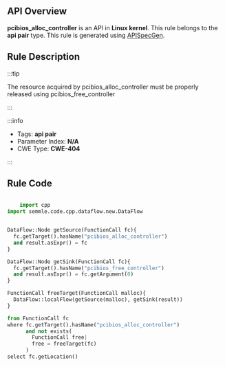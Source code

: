 ---
---


## API Overview
**pcibios_alloc_controller** is an API in **Linux kernel**. This rule belongs to the **api pair** type. This rule is generated using [APISpecGen](../../tools/APISpecGen).
## Rule Description

:::tip

The resource acquired by pcibios_alloc_controller must be properly released using pcibios_free_controller

:::

:::info

- Tags: **api pair**
- Parameter Index: **N/A**
- CWE Type: **CWE-404**

:::

## Rule Code
```python

    import cpp
import semmle.code.cpp.dataflow.new.DataFlow


DataFlow::Node getSource(FunctionCall fc){
  fc.getTarget().hasName("pcibios_alloc_controller")
  and result.asExpr() = fc
}

DataFlow::Node getSink(FunctionCall fc){
  fc.getTarget().hasName("pcibios_free_controller")
  and result.asExpr() = fc.getArgument(0)
}

FunctionCall freeTarget(FunctionCall malloc){
  DataFlow::localFlow(getSource(malloc), getSink(result))
}

from FunctionCall fc
where fc.getTarget().hasName("pcibios_alloc_controller")
      and not exists(
        FunctionCall free| 
        free = freeTarget(fc)
      )
select fc.getLocation()

    
```